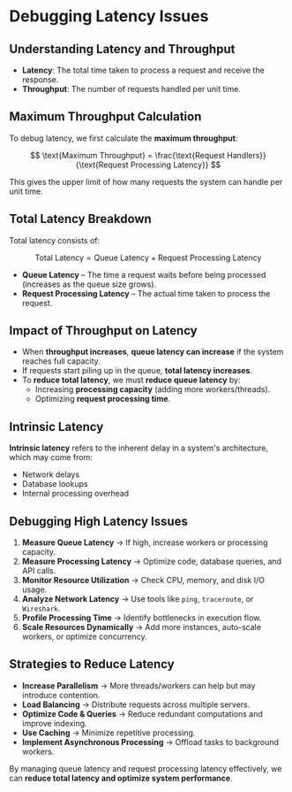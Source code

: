 # Debugging Latency Issues

## Understanding Latency and Throughput

- **Latency**: The total time taken to process a request and receive the response.
- **Throughput**: The number of requests handled per unit time.

## Maximum Throughput Calculation

To debug latency, we first calculate the **maximum throughput**:

$$
\text{Maximum Throughput} = \frac{\text{Request Handlers}}{\text{Request Processing Latency}}
$$

This gives the upper limit of how many requests the system can handle per unit time.

## Total Latency Breakdown

Total latency consists of:

$$
\text{Total Latency} = \text{Queue Latency} + \text{Request Processing Latency}
$$

- **Queue Latency** – The time a request waits before being processed (increases as the queue size grows).
- **Request Processing Latency** – The actual time taken to process the request.

## Impact of Throughput on Latency

- When **throughput increases**, **queue latency can increase** if the system reaches full capacity.
- If requests start piling up in the queue, **total latency increases**.
- To **reduce total latency**, we must **reduce queue latency** by:
  - Increasing **processing capacity** (adding more workers/threads).
  - Optimizing **request processing time**.

## Intrinsic Latency

**Intrinsic latency** refers to the inherent delay in a system's architecture, which may come from:

- Network delays
- Database lookups
- Internal processing overhead

## Debugging High Latency Issues

1. **Measure Queue Latency** → If high, increase workers or processing capacity.
2. **Measure Processing Latency** → Optimize code, database queries, and API calls.
3. **Monitor Resource Utilization** → Check CPU, memory, and disk I/O usage.
4. **Analyze Network Latency** → Use tools like `ping`, `traceroute`, or `Wireshark`.
5. **Profile Processing Time** → Identify bottlenecks in execution flow.
6. **Scale Resources Dynamically** → Add more instances, auto-scale workers, or optimize concurrency.

## Strategies to Reduce Latency

- **Increase Parallelism** → More threads/workers can help but may introduce contention.
- **Load Balancing** → Distribute requests across multiple servers.
- **Optimize Code & Queries** → Reduce redundant computations and improve indexing.
- **Use Caching** → Minimize repetitive processing.
- **Implement Asynchronous Processing** → Offload tasks to background workers.

By managing queue latency and request processing latency effectively, we can **reduce total latency and optimize system performance**.
